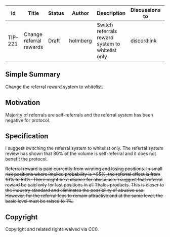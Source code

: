 
| id      | Title | Status | Author | Description | Discussions to | Created |
| ----------- | ----------- | ----------- | ----------- | ----------- | ----------- | ----------- |
| TIP-221 | Change referral rewards | Draft | holmberg | Switch referrals reward system to whitelist only | discordlink | 2024-08-06

## Simple Summary
Change the referral reward system to whitelist. 

## Motivation
Majority of referrals are self-referrals and the referral system has been negative for protocol. 

## Specification
I suggest switching the referral system to whitelist only. The referral system review has shown that 80% of the volume is self-referral and it does not benefit the protocol. 


~~Referral reward is paid currently from winning and losing positions. In small risk positions where implied probability is >95%, the referral effect is from 10% to 50%. There might be a chance for abuse use.
I suggest that referral reward be paid only for lost positions in all Thales products. This is closer to the industry standard and eliminates the possibility of abusive use.
However, for the referral fees to remain attractive and at the same level, the basic level must be raised to 1%.~~

## Copyright

Copyright and related rights waived via CC0.
